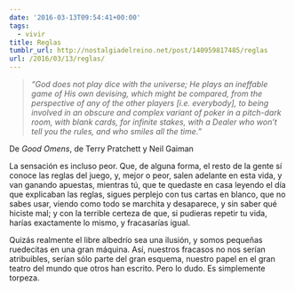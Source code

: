 ```yaml
---
date: '2016-03-13T09:54:41+00:00'
tags:
  - vivir
title: Reglas
tumblr_url: http://nostalgiadelreino.net/post/140959817485/reglas
url: /2016/03/13/reglas/
---
```


<blockquote><p><i>“God does not play dice with the universe; He plays an ineffable game of His own devising, which might be compared, from the perspective of any of the other players [i.e. everybody], to being involved in an obscure and complex variant of poker in a pitch-dark room, with blank cards, for infinite stakes, with a Dealer who won&rsquo;t tell you the rules, and who smiles all the time.”</i></p></blockquote><p>De <i>Good Omens</i>, de Terry Pratchett y Neil Gaiman</p><p>La sensación es incluso peor. Que, de alguna forma, el resto de la gente sí conoce las reglas del juego, y, mejor o peor, salen adelante en esta vida, y van ganando apuestas, mientras tú, que te quedaste en casa leyendo el día que explicaban las reglas, sigues perplejo con tus cartas en blanco, que no sabes usar, viendo como todo se marchita y desaparece, y sin saber qué hiciste mal; y con la terrible certeza de que, si pudieras repetir tu vida, harías exactamente lo mismo, y fracasarías igual.</p><p>Quizás realmente el libre albedrío sea una ilusión, y somos pequeñas ruedecitas en una gran máquina. Así, nuestros fracasos no nos serían atribuibles, serían sólo parte del gran esquema, nuestro papel en el gran teatro del mundo que otros han escrito. Pero lo dudo. Es simplemente torpeza.</p>